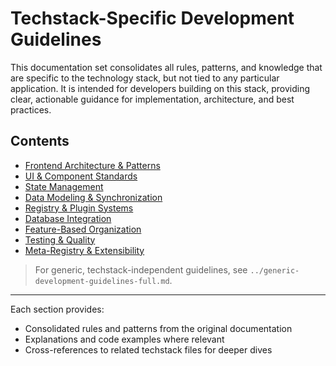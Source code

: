 # Techstack-Specific Development Guidelines

This documentation set consolidates all rules, patterns, and knowledge that are specific to the technology stack, but not tied to any particular application. It is intended for developers building on this stack, providing clear, actionable guidance for implementation, architecture, and best practices.

## Contents

- [Frontend Architecture & Patterns](frontend-architecture.md)
- [UI & Component Standards](ui-components.md)
- [State Management](state-management.md)
- [Data Modeling & Synchronization](data-modeling-sync.md)
- [Registry & Plugin Systems](registry-plugin-systems.md)
- [Database Integration](database-integration.md)
- [Feature-Based Organization](feature-organization.md)
- [Testing & Quality](testing-quality.md)
- [Meta-Registry & Extensibility](meta-registry.md)

> For generic, techstack-independent guidelines, see `../generic-development-guidelines-full.md`.

---

Each section provides:
- Consolidated rules and patterns from the original documentation
- Explanations and code examples where relevant
- Cross-references to related techstack files for deeper dives 